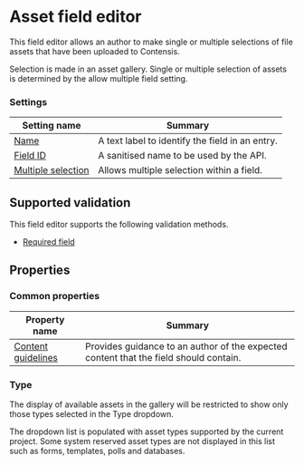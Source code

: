 # Asset field editor
This field editor allows an author to make single or multiple selections of file assets that have been uploaded to Contensis.

Selection is made in an asset gallery. Single or multiple selection of assets is determined by the allow multiple field setting.

### Settings
| Setting name | Summary|
| ---| --- |
| [Name](/content-types/field-editors/field-settings.md#name) | A text label to identify the field in an entry.|
| [Field ID](/content-types/field-editors/field-settings.md#field-id) | A sanitised name to be used by the API. |
| [Multiple selection](/content-types/field-editors/field-settings.md#allow-multiple) |  Allows multiple selection within a field. |

## Supported validation
This field editor supports the following validation methods.

- [Required field](/content-types/validation/required-validation.md)

## Properties

### Common properties
| Property name | Summary|
| ---| --- |
| [Content guidelines](/content-types/field-editors/field-properties.md#content-guidelines) |  Provides guidance to an author of the expected content that the field should contain. |

### Type
The display of available assets in the gallery will be restricted to show only those types selected in the Type dropdown.

The dropdown list is populated with asset types supported by the current project. Some system reserved asset types are not displayed in this list such as forms, templates, polls and databases.
